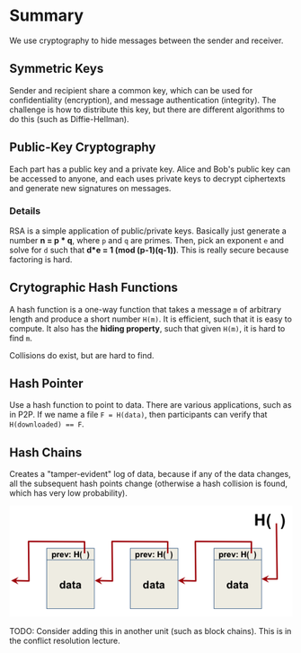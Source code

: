 # Summary
We use cryptography to hide messages between the sender and receiver. 

## Symmetric Keys
Sender and recipient share a common key, which can be used for confidentiality (encryption), and message authentication (integrity). The challenge is how to distribute this key, but there are different algorithms to do this (such as Diffie-Hellman).

## Public-Key Cryptography
Each part has a public key and a private key. Alice and Bob's public key can be accessed to anyone, and each uses private keys to decrypt ciphertexts and generate new signatures on messages.

### Details
RSA is a simple application of public/private keys. Basically just generate a number **n = p * q**, where `p` and `q` are primes. Then, pick an exponent `e` and solve for `d` such that **d*e = 1 (mod (p-1)(q-1))**. This is really secure because factoring is hard.

## Crytographic Hash Functions
A hash function is a one-way function that takes a message `m` of arbitrary length and produce a short number `H(m)`. It is efficient, such that it is easy to compute. It also has the **hiding property**, such that given `H(m)`, it is hard to find `m`. 

Collisions do exist, but are hard to find. 

## Hash Pointer
Use a hash function to point to data. There are various applications, such as in P2P. If we name a file `F = H(data)`, then participants can verify that `H(downloaded) == F`.

## Hash Chains
Creates a "tamper-evident" log of data, because if any of the data changes, all the subsequent hash points change (otherwise a hash collision is found, which has very low probability).
  
![serial schedule image](/crypto/hash_chain.png)


TODO: Consider adding this in another unit (such as block chains). This is in the conflict resolution lecture.